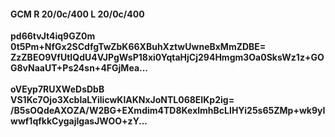 #### GCM R 20/0c/400 L 20/0c/400
**pd66tvJt4iq9GZ0m**<br/>**0t5Pm+NfGx2SCdfgTwZbK66XBuhXztwUwneBxMmZDBE=**<br/>**ZzZBEO9VfUtIQdU4VJPgWsP18xi0YqtaHjCj294Hmgm3Oa0SksWz1z+GOG8vNaaUT+Ps24sn+4FGjMea...**<br/><br/>
**oVEyp7RUXWeDsDbB**<br/>**VS1Kc7Ojo3XcblaLYilicwKlAKNxJoNTL068EIKp2ig=**<br/>**/B5sOQdeAXOZA/W2BG+EXmdim4TD8KexlmhBcLIHYi25s65ZMp+wk9yIwwf1qfkkCygajIgasJWOO+zY...**